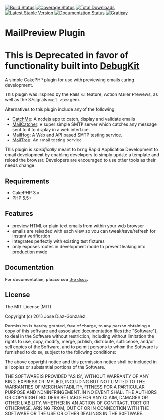 [![Build Status](https://img.shields.io/travis/josegonzalez/cakephp-mail-preview/master.svg?style=flat-square)](https://travis-ci.org/josegonzalez/cakephp-mail-preview)
[![Coverage Status](https://img.shields.io/coveralls/josegonzalez/cakephp-mail-preview.svg?style=flat-square)](https://coveralls.io/r/josegonzalez/cakephp-mail-preview?branch=master)
[![Total Downloads](https://img.shields.io/packagist/dt/josegonzalez/cakephp-mail-preview.svg?style=flat-square)](https://packagist.org/packages/josegonzalez/cakephp-mail-preview)
[![Latest Stable Version](https://img.shields.io/packagist/v/josegonzalez/cakephp-mail-preview.svg?style=flat-square)](https://packagist.org/packages/josegonzalez/cakephp-mail-preview)
[![Documentation Status](https://readthedocs.org/projects/cakephp-mail-preview/badge/?version=latest&style=flat-square)](https://readthedocs.org/projects/cakephp-mail-preview/?badge=latest)
[![Gratipay](https://img.shields.io/gratipay/josegonzalez.svg?style=flat-square)](https://gratipay.com/~josegonzalez/)

# MailPreview Plugin

# This is Deprecated in favor of functionality built into [DebugKit](https://book.cakephp.org/3.0/en/debug-kit.html)

A simple CakePHP plugin for use with previewing emails during development.

This plugin was inspired by the Rails 4.1 feature, Action Mailer Previews, as well
as the 37signals `mail_view` gem.

Alternatives to this plugin include any of the following:

* [CatchMe](https://github.com/Pentiado/catch-me): A nodejs app to catch, display and validate emails
* [MailCatcher](https://mailcatcher.me/): A super simple SMTP server which catches any message sent to it to display in a web interface.
* [MailHog](https://github.com/mailhog/MailHog): A Web and API based SMTP testing service.
* [MailTrap](https://mailtrap.io/): An email testing service

This plugin is *specifically* meant to bring Rapid Application Development to
email development by enabling developers to simply update a template and
reload the browser. Developers are encouraged to use other tools as their
needs change.


## Requirements

* CakePHP 3.x
* PHP 5.5+

## Features

- preview HTML or plain text emails from within your web browser
- emails are reloaded with each view so you can tweak/save/refresh for instant verification
- integrates perfectly with existing test fixtures
- only exposes routes in development mode to prevent leaking into production mode

## Documentation

For documentation, please see [the docs](http://cakephp-mail-preview.readthedocs.org/en/latest/).

## License

The MIT License (MIT)

Copyright (c) 2016 Jose Diaz-Gonzalez

Permission is hereby granted, free of charge, to any person obtaining a copy
of this software and associated documentation files (the "Software"), to deal
in the Software without restriction, including without limitation the rights
to use, copy, modify, merge, publish, distribute, sublicense, and/or sell
copies of the Software, and to permit persons to whom the Software is
furnished to do so, subject to the following conditions:

The above copyright notice and this permission notice shall be included in
all copies or substantial portions of the Software.

THE SOFTWARE IS PROVIDED "AS IS", WITHOUT WARRANTY OF ANY KIND, EXPRESS OR
IMPLIED, INCLUDING BUT NOT LIMITED TO THE WARRANTIES OF MERCHANTABILITY,
FITNESS FOR A PARTICULAR PURPOSE AND NONINFRINGEMENT. IN NO EVENT SHALL THE
AUTHORS OR COPYRIGHT HOLDERS BE LIABLE FOR ANY CLAIM, DAMAGES OR OTHER
LIABILITY, WHETHER IN AN ACTION OF CONTRACT, TORT OR OTHERWISE, ARISING FROM,
OUT OF OR IN CONNECTION WITH THE SOFTWARE OR THE USE OR OTHER DEALINGS IN
THE SOFTWARE.
